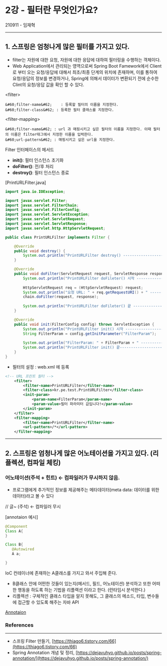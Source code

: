 # 2강 - 필터란 무엇인가요?

210911 - 임재혁

---

## 1. 스프링은 엄청나게 많은 필터를 가지고 있다.

- filter는 자원에 대한 요청, 자원에 대한 응답에 대하여 필터링을 수행하는 객체이다.
- Web Application에서 관리되는 영역으로써 Spring Boot Famework에서 Client로 부터 오는 요청/응답에 대해서 최초/최종 단계의 위치에 존재하며, 이를 통하여 요청/응답의 정보를 변경하거나, Spring에 의해서 데이터가 변환되기 전에 순수한 Clint의 요청/응답 값을 확인 할 수 있다.




&#60;filter&#62;	

	&#60;filter-name&#62;	 : 등록할 필터의 이름을 지정한다.
	&#60;filter-class&#62; : 등록한 필터 클래스를 지정한다.

&#60;filter-mapping&#62;

	&#60;filter-name&#62; : url 과 매핑시키고 싶은 필터의 이름을 지정한다. 이때 필터의 이름은 filter태그에서 지정한 이름을 입력한다.
	&#60;url-pattern&#62; : 매핑시키고 싶은 url을 지정한다.

Filter 인터페이스의 메서드

- **init()**: 필터 인스턴스 초기화
- **doFilter()**: 전/후 처리
- **destroy()**: 필터 인스턴스 종료

[PrintURLFilter.java]

```java
import java.io.IOException;

import javax.servlet.Filter;
import javax.servlet.FilterChain;
import javax.servlet.FilterConfig;
import javax.servlet.ServletException;
import javax.servlet.ServletRequest;
import javax.servlet.ServletResponse;
import javax.servlet.http.HttpServletRequest;

public class PrintURLFilter implements Filter {

	@Override
	public void destroy() {
		System.out.println("PrintURLFilter destroy() ---------------------------------");
	}

	@Override
	public void doFilter(ServletRequest request, ServletResponse response, FilterChain chain) throws IOException, ServletException {
		System.out.println("PrintURLFilter doFileter() 시작 ------------------------------------");
		
		HttpServletRequest req = (HttpServletRequest) request;
		System.out.println("요청 URL: " + req.getRequestURI() + " --------------------------------");
		chain.doFilter(request, response);
		
		System.out.println("PrintURLFilter doFileter() 끝 ------------------------------------");
	}

	@Override
	public void init(FilterConfig config) throws ServletException {
		System.out.println("PrintURLFilter init() 시작 ------------------------------------");
		String FilterParam = config.getInitParameter("FilterParam");
		
		System.out.println("FilterParam: " + FilterParam + " -----------------");
		System.out.println("PrintURLFilter init() 끝--------------------------------------------------");
	}
}
```

- 필터의 설정 : web.xml 에 등록

```xml
<!-- URL 프린트 필터 -->
	<filter>
		<filter-name>PrintURLFilter</filter-name>
		<filter-class>kr.pe.test.PrintURLFilter</filter-class>	
		<init-param>
			<param-name>FilterParam</param-name>
			<param-value>필터 파라미터 값입니다!</param-value>
		</init-param>
	</filter>
	<filter-mapping>
		<filter-name>PrintURLFilter</filter-name>
		<url-pattern>/*</url-pattern>
	</filter-mapping>
```

---

## 2. 스프링은 엄청나게 많은 어노테이션을 가지고 있다. (리플렉션, 컴파일 체킹)

### 어노테이션(주석 + 힌트) ← 컴파일러가 무시하지 않음.

 - 프로그램에게 추가적인 정보를 제공해주는 메타데이터(meta data: 데이터를 위한 데이터)라고 볼 수 있다

// 글~ (주석) ← 컴파일러 무시

[annotaion 예시]

```java
@Component
Class A{
}

Class B{
   @Autowired
   A a;

}
```

IoC 컨테이너에 존재하는 A클래스를 가지고 와서 주입해 준다.

- B클래스 안에 어떤한 것들이 있는지(메서드, 필드, 어노테이션) 분석하고 또한 어떠한 행동을 하도록 하는 기법을 리플랙션 이라고 한다. (런타임시 분석한다.)
- 리플렉션 : 구체적인 클래스 타입을 알지 못해도, 그 클래스의 메소드, 타입, 변수들에 접근할 수 있도록 해주는 자바 API

[Annotaion](https://www.notion.so/8ed9e1cdba3247e3bcb44fb0c828e6d5)

### References

---

- 스프링 Filter 만들기, [https://thiago6.tistory.com/66](https://thiago6.tistory.com/66)
- Spring Annotation 개념 및 정리, [https://dejavuhyo.github.io/posts/spring-annotation/](https://dejavuhyo.github.io/posts/spring-annotation/)